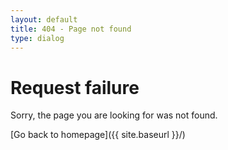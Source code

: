 ```yaml
---
layout: default
title: 404 - Page not found
type: dialog
---
```


# Request failure

Sorry, the page you are looking for was not found.  

[Go back to homepage]({{ site.baseurl }}/)
